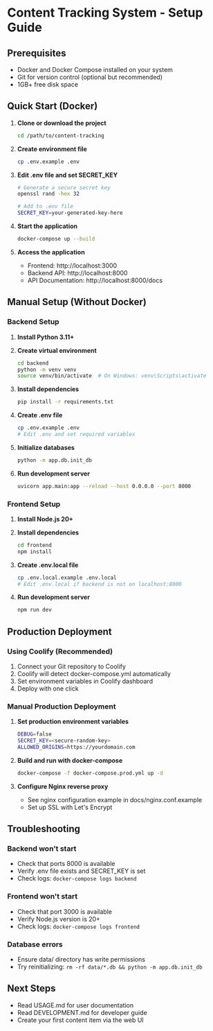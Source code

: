 # Content Tracking System - Setup Guide

## Prerequisites

- Docker and Docker Compose installed on your system
- Git for version control (optional but recommended)
- 1GB+ free disk space

## Quick Start (Docker)

1. **Clone or download the project**
   ```bash
   cd /path/to/content-tracking
   ```

2. **Create environment file**
   ```bash
   cp .env.example .env
   ```

3. **Edit .env file and set SECRET_KEY**
   ```bash
   # Generate a secure secret key
   openssl rand -hex 32

   # Add to .env file
   SECRET_KEY=your-generated-key-here
   ```

4. **Start the application**
   ```bash
   docker-compose up --build
   ```

5. **Access the application**
   - Frontend: http://localhost:3000
   - Backend API: http://localhost:8000
   - API Documentation: http://localhost:8000/docs

## Manual Setup (Without Docker)

### Backend Setup

1. **Install Python 3.11+**

2. **Create virtual environment**
   ```bash
   cd backend
   python -m venv venv
   source venv/bin/activate  # On Windows: venv\Scripts\activate
   ```

3. **Install dependencies**
   ```bash
   pip install -r requirements.txt
   ```

4. **Create .env file**
   ```bash
   cp .env.example .env
   # Edit .env and set required variables
   ```

5. **Initialize databases**
   ```bash
   python -m app.db.init_db
   ```

6. **Run development server**
   ```bash
   uvicorn app.main:app --reload --host 0.0.0.0 --port 8000
   ```

### Frontend Setup

1. **Install Node.js 20+**

2. **Install dependencies**
   ```bash
   cd frontend
   npm install
   ```

3. **Create .env.local file**
   ```bash
   cp .env.local.example .env.local
   # Edit .env.local if backend is not on localhost:8000
   ```

4. **Run development server**
   ```bash
   npm run dev
   ```

## Production Deployment

### Using Coolify (Recommended)

1. Connect your Git repository to Coolify
2. Coolify will detect docker-compose.yml automatically
3. Set environment variables in Coolify dashboard
4. Deploy with one click

### Manual Production Deployment

1. **Set production environment variables**
   ```bash
   DEBUG=false
   SECRET_KEY=<secure-random-key>
   ALLOWED_ORIGINS=https://yourdomain.com
   ```

2. **Build and run with docker-compose**
   ```bash
   docker-compose -f docker-compose.prod.yml up -d
   ```

3. **Configure Nginx reverse proxy**
   - See nginx configuration example in docs/nginx.conf.example
   - Set up SSL with Let's Encrypt

## Troubleshooting

### Backend won't start
- Check that ports 8000 is available
- Verify .env file exists and SECRET_KEY is set
- Check logs: `docker-compose logs backend`

### Frontend won't start
- Check that port 3000 is available
- Verify Node.js version is 20+
- Check logs: `docker-compose logs frontend`

### Database errors
- Ensure data/ directory has write permissions
- Try reinitializing: `rm -rf data/*.db && python -m app.db.init_db`

## Next Steps

- Read USAGE.md for user documentation
- Read DEVELOPMENT.md for developer guide
- Create your first content item via the web UI
